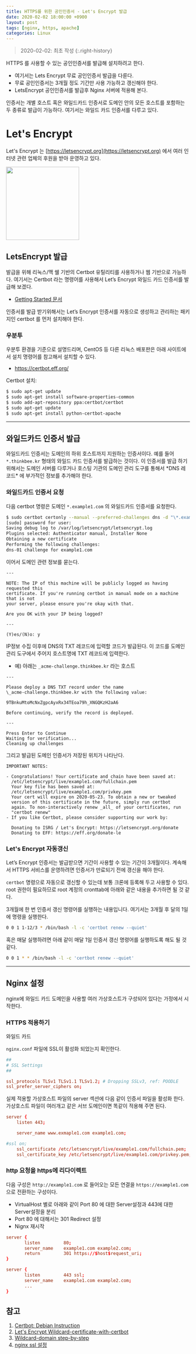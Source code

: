 ```yaml
---
title: HTTPS를 위한 공인인증서 - Let's Encrypt 발급
date: 2020-02-02 18:00:00 +0900
layout: post
tags: [nginx, https, apache]
categories: Linux
---
```


> 2020-02-02: 최초 작성
> {:.right-history}

HTTPS 를 사용할 수 있는 공인인증서를 발급해 설치하려고 한다.

- 여기서는 Lets Encrypt 무료 공인인증서 발급을 다룬다.
- 무료 공인인증서는 3개월 정도 기간만 사용 가능하고 갱신해야 한다.
- LetsEncrypt 공인인증서를 발급후 Nginx 서버에 적용해 본다.

인증서는 개별 호스트 혹은 와일드카드 인증서로 도메인 안의 모든 호스트를 포함하는 두 종류로 발급이 가능하다. 여기서는 와일드 카드 인증서를 다루고 있다.

# Let's Encrypt

Let's Encrypt 는 [https://letsencrypt.org](https://letsencrypt.org) 에서 여러 인터넷 관련 업체의 후원을 받아 운영하고 있다.

<img src='https://image.status.io/ZsUlrVAwD16p.png' width='200'>

## LetsEncrypt 발급

발급을 위해 리눅스/맥 쉘 기반의 Certbot 유틸리티를 사용하거나 웹 기반으로 가능하다. 여기서는 Certbot 라는 명령어를 사용해서 Let’s Encrypt 와일드 카드 인증서를 발급해 보겠다.

- [Getting Started 문서](https://letsencrypt.org/ko/getting-started/)

인증서를 발급 받기위해서는 Let’s Encrypt 인증서를 자동으로 생성하고 관리하는 패키지인 certbot 를 먼저 설치해야 한다.

### 우분투

우분투 환경을 기준으로 설명드리며, CentOS 등 다른 리눅스 배포판은 아래 사이트에서 설치 명령어를 참고해서 설치할 수 있다.

- https://certbot.eff.org/

Certbot 설치:

```bash
$ sudo apt-get update
$ sudo apt-get install software-properties-common
$ sudo add-apt-repository ppa:certbot/certbot
$ sudo apt-get update
$ sudo apt-get install python-certbot-apache
```

---

## 와일드카드 인증서 발급

와일드카드 인증서는 도메인의 하위 호스트까지 지원하는 인증서이다. 예를 들어 `*.thinkbee.kr` 형태의 와일드 카드 인증서를 발급하는 것이다. 이 인증서를 발급 하기 위해서는 도메인 서버를 다루거나 호스팅 기관의 도메인 관리 도구를 통해서 \*DNS 레코드\* 에 부가적인 정보를 추가해야 한다.

### 와일드카드 인증서 요청

다음 certbot 명령은 도메인 `*.example1.com` 의 와일드카드 인증서를 요청한다.

```bash
$ sudo certbot certonly --manual --preferred-challenges dns -d "\*.example1.com" -d "example1.com"
[sudo] password for user:
Saving debug log to /var/log/letsencrypt/letsencrypt.log
Plugins selected: Authenticator manual, Installer None
Obtaining a new certificate
Performing the following challenges:
dns-01 challenge for example1.com
```

이어서 도메인 관련 정보를 묻는다.

```
---

NOTE: The IP of this machine will be publicly logged as having requested this
certificate. If you're running certbot in manual mode on a machine that is not
your server, please ensure you're okay with that.

Are you OK with your IP being logged?

---

(Y)es/(N)o: y
```

IP정보 수집 이후에 DNS의 TXT 레코드에 입력할 코드가 발급된다. 이 코드를 도메인 관리 도구에서 주어지 호스트명에 TXT 레코드에 입력한다.

- 예) 아래는 `_acme-challenge.thinkbee.kr` 라는 호스트

```
---

Please deploy a DNS TXT record under the name
\_acme-challenge.thinkbee.kr with the following value:

9TBnkuMtoMcNxZgpcAyxRx34TEoa79h_XNGQKzH2aA6

Before continuing, verify the record is deployed.

---

Press Enter to Continue
Waiting for verification...
Cleaning up challenges
```

그리고 발급된 도메인 인증서가 저장된 위치가 나타난다.

```
IMPORTANT NOTES:

- Congratulations! Your certificate and chain have been saved at:
  /etc/letsencrypt/live/example1.com/fullchain.pem
  Your key file has been saved at:
  /etc/letsencrypt/live/example1.com/privkey.pem
  Your cert will expire on 2020-05-23. To obtain a new or tweaked
  version of this certificate in the future, simply run certbot
  again. To non-interactively renew _all_ of your certificates, run
  "certbot renew"
- If you like Certbot, please consider supporting our work by:

  Donating to ISRG / Let's Encrypt: https://letsencrypt.org/donate
  Donating to EFF: https://eff.org/donate-le
```

### Let's Encrypt 자동갱신

Let’s Encrypt 인증서는 발급받으면 기간이 사용할 수 있는 기간이 3개월이다. 계속해서 HTTPS 서비스를 운영하려면 인증서가 만료되기 전에 갱신을 해야 한다.

`certbot` 명령으로 자동으로 갱신할 수 있는데 보통 크론에 등록해 두고 사용할 수 있다. root 권한이 필요하므로 root 계정의 cronttab에 아래와 같은 내용을 추가하면 될 것 같다.

3개월에 한 번 인증서 갱신 명령어를 실행하는 내용입니다. 여기서는 3개월 후 달의 1일에 명령을 실행한다.

```sh
0 0 1 1-12/3 * /bin/bash -l -c 'certbot renew --quiet'
```

혹은 매달 실행하려면 아래 같이 매달 1일 인증서 갱신 명령어를 실행하도록 해도 될 것 같다.

```sh
0 0 1 * * /bin/bash -l -c 'certbot renew --quiet'
```

---

## Nginx 설정

nginx에 와일드 카드 도메인을 사용할 여러 가상호스트가 구성되어 있다는 가정에서 시작한다.

### HTTPS 적용하기

와일드 카드

`nginx.conf` 파일에 SSL이 활성화 되었는지 확인한다.

```conf
##
# SSL Settings
##

ssl_protocols TLSv1 TLSv1.1 TLSv1.2; # Dropping SSLv3, ref: POODLE
ssl_prefer_server_ciphers on;
```

실제 적용할 가상호스트 파일의 server 섹션에 다음 같이 인증서 파일을 활성화 한다. 가상호스트 파일이 여러개고 같은 서브 도메인이면 똑같이 적용해 주면 된다.

```conf
server {
	listen 443;

	server_name www.exmaple1.com example1.com;

#ssl on;
	ssl_certificate /etc/letsencrypt/live/example1.com/fullchain.pem;
	ssl_certificate_key /etc/letsencrypt/live/example1.com/privkey.pem;

```

### http 요청을 https에 리다이렉트

다음 구성은 `http://example1.com` 로 들어오는 모든 연결을 `https://example1.com` 으로 전환하는 구성이다.

- VirtualHost 별로 아래와 같이 Port 80 에 대한 Server설정과 443에 대한 Server설정을 분리
- Port 80 에 대해서는 301 Redirect 설정
- Nignx 재시작

```conf
server {
       listen         80;
       server_name    example1.com example2.com;
       return         301 https://$host$request_uri;
}

server {
       listen         443 ssl;
       server_name    example1.com example2.com;
       ...
}
```

## 참고

1. [Certbot: Debian Instruction](https://certbot.eff.org/lets-encrypt/debianbuster-nginx)
1. [Let's Encrypt Wildcard-certificate-with-certbot](https://dev.to/nabbisen/let-s-encrypt-wildcard-certificate-with-certbot-plo)
1. [Wildcard-domain step-by-step](https://community.letsencrypt.org/t/wildcard-domain-step-by-step/58250/4)
1. [nginx ssl 설정](https://www.securesign.kr/guides/NGINX-SSL-Certificate-Install)

